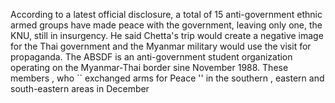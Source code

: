 According to a latest official disclosure, a total of 15 anti-government ethnic armed groups have made peace with the government, leaving only one, the KNU, still in insurgency.
He said Chetta's trip would create a negative image for the Thai government and the Myanmar military would use the visit for propaganda.
The ABSDF is an anti-government student organization operating on the Myanmar-Thai border sine November 1988.
These members , who `` exchanged arms for Peace '' in the southern , eastern and south-eastern areas in December 
